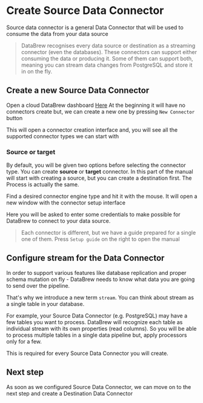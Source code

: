 # Create Source Data Connector

Source data connector is a general Data Connector that will be used to consume the data from your data source

> DataBrew recognises every data source or destination as a streaming connector (even the databases). These connectors
can support either consuming the data or producing it. Some of them can support both, meaning you can stream data changes
from PostgreSQL and store it in on the fly.

## Create a new Source Data Connector

Open a cloud DataBrew dashboard [Here](https://app.databrew.tech/connectors)
At the beginning it will have no connectors create but, we can create a new one by pressing `New Connector` button

This will open a connector creation interface and, you will see all the supported connector types we can start with

### Source or target
By default, you will be given two options before selecting the connector type. You can create **source** or **target**
connector. In this part of the manual will start with creating a source, but you can create a destination first. 
The Process is actually the same.

Find a desired connector engine type and hit it with the mouse. It will open a new window with the connector setup interface

Here you will be asked to enter some credentials to make possible for DataBrew to connect to your data source.

> Each connector is different, but we have a guide prepared for a single one of them. Press `Setup guide` on the right to 
> open the manual 


## Configure **stream** for the Data Connector
In order to support various features like database replication and proper schema mutation on fly - DataBrew needs to know 
what data you are going to send over the pipeline.

That's why we introduce a new term `stream`. You can think about stream as a single table in your database. 

For example, your Source Data Connector (e.g. PostgreSQL) may have a few tables you want to process.
DataBrew will recognize each table as individual stream with its own properties (read columns). So you will be able to 
process multiple tables in a single data pipeline but, apply processors only for a few.

This is required for every Source Data Connector you will create. 

## Next step
As soon as we configured Source Data Connector, we can move on to the next step and create a Destination Data Connector